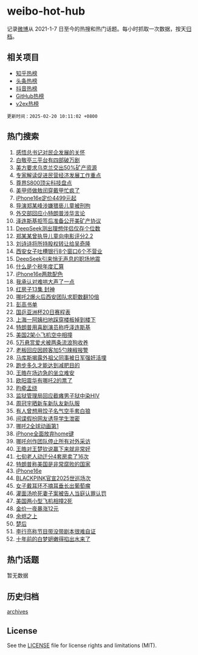 # weibo-hot-hub

记录[微博](https://www.weibo.com)从 2021-1-7 日至今的热搜和热门话题。每小时抓取一次数据，按天[归档](archives)。

## 相关项目

- [知乎热榜](https://github.com/lonnyzhang423/zhihu-hot-hub)
- [头条热榜](https://github.com/lonnyzhang423/toutiao-hot-hub)
- [抖音热榜](https://github.com/lonnyzhang423/douyin-hot-hub)
- [GitHub热榜](https://github.com/lonnyzhang423/github-hot-hub)
- [v2ex热榜](https://github.com/lonnyzhang423/v2ex-hot-hub)


`更新时间：2025-02-20 10:11:02 +0800`

## 热门搜索

1. [感悟总书记对民企发展的关怀](https://m.weibo.cn/search?containerid=100103type%3D1%26t%3D10%26q%3D%23%E6%84%9F%E6%82%9F%E6%80%BB%E4%B9%A6%E8%AE%B0%E5%AF%B9%E6%B0%91%E4%BC%81%E5%8F%91%E5%B1%95%E7%9A%84%E5%85%B3%E6%80%80%23&stream_entry_id=51&isnewpage=1&extparam=seat%3D1%26pos%3D0%26dgr%3D0%26cate%3D10103%26q%3D%2523%25E6%2584%259F%25E6%2582%259F%25E6%2580%25BB%25E4%25B9%25A6%25E8%25AE%25B0%25E5%25AF%25B9%25E6%25B0%2591%25E4%25BC%2581%25E5%258F%2591%25E5%25B1%2595%25E7%259A%2584%25E5%2585%25B3%25E6%2580%2580%2523%26c_type%3D51%26filter_type%3Drealtimehot%26stream_entry_id%3D51%26display_time%3D1740017460%26pre_seqid%3D1740017460707088667143)
1. [白敬亭三平台有四部破万剧](https://m.weibo.cn/search?containerid=100103type%3D1%26t%3D10%26q%3D%23%E7%99%BD%E6%95%AC%E4%BA%AD%E4%B8%89%E5%B9%B3%E5%8F%B0%E6%9C%89%E5%9B%9B%E9%83%A8%E7%A0%B4%E4%B8%87%E5%89%A7%23&stream_entry_id=31&isnewpage=1&extparam=seat%3D1%26pos%3D0%26lcate%3D5001%26realpos%3D1%26stream_entry_id%3D31%26q%3D%2523%25E7%2599%25BD%25E6%2595%25AC%25E4%25BA%25AD%25E4%25B8%2589%25E5%25B9%25B3%25E5%258F%25B0%25E6%259C%2589%25E5%259B%259B%25E9%2583%25A8%25E7%25A0%25B4%25E4%25B8%2587%25E5%2589%25A7%2523%26band_rank%3D1%26cate%3D5001%26dgr%3D0%26c_type%3D31%26filter_type%3Drealtimehot%26flag%3D1%26display_time%3D1740017460%26pre_seqid%3D1740017460707088667143)
1. [美方要求乌克兰交出50%矿产资源](https://m.weibo.cn/search?containerid=100103type%3D1%26t%3D10%26q%3D%23%E7%BE%8E%E6%96%B9%E8%A6%81%E6%B1%82%E4%B9%8C%E5%85%8B%E5%85%B0%E4%BA%A4%E5%87%BA50%25%E7%9F%BF%E4%BA%A7%E8%B5%84%E6%BA%90%23&stream_entry_id=31&isnewpage=1&extparam=seat%3D1%26pos%3D1%26lcate%3D5001%26realpos%3D2%26stream_entry_id%3D31%26q%3D%2523%25E7%25BE%258E%25E6%2596%25B9%25E8%25A6%2581%25E6%25B1%2582%25E4%25B9%258C%25E5%2585%258B%25E5%2585%25B0%25E4%25BA%25A4%25E5%2587%25BA50%2525%25E7%259F%25BF%25E4%25BA%25A7%25E8%25B5%2584%25E6%25BA%2590%2523%26band_rank%3D2%26cate%3D5001%26dgr%3D0%26c_type%3D31%26filter_type%3Drealtimehot%26flag%3D1%26display_time%3D1740017460%26pre_seqid%3D1740017460707088667143)
1. [专家解读促进民营经济发展工作重点](https://m.weibo.cn/search?containerid=100103type%3D1%26t%3D10%26q%3D%23%E4%B8%93%E5%AE%B6%E8%A7%A3%E8%AF%BB%E4%BF%83%E8%BF%9B%E6%B0%91%E8%90%A5%E7%BB%8F%E6%B5%8E%E5%8F%91%E5%B1%95%E5%B7%A5%E4%BD%9C%E9%87%8D%E7%82%B9%23&stream_entry_id=31&isnewpage=1&extparam=seat%3D1%26pos%3D2%26lcate%3D5001%26realpos%3D3%26stream_entry_id%3D31%26q%3D%2523%25E4%25B8%2593%25E5%25AE%25B6%25E8%25A7%25A3%25E8%25AF%25BB%25E4%25BF%2583%25E8%25BF%259B%25E6%25B0%2591%25E8%2590%25A5%25E7%25BB%258F%25E6%25B5%258E%25E5%258F%2591%25E5%25B1%2595%25E5%25B7%25A5%25E4%25BD%259C%25E9%2587%258D%25E7%2582%25B9%2523%26band_rank%3D3%26cate%3D5001%26dgr%3D0%26c_type%3D31%26filter_type%3Drealtimehot%26flag%3D0%26display_time%3D1740017460%26pre_seqid%3D1740017460707088667143)
1. [尊界S800顶尖科技盘点](https://m.weibo.cn/search?containerid=100103type%3D1%26t%3D10%26q%3D%23%E5%B0%8A%E7%95%8CS800%E9%A1%B6%E5%B0%96%E7%A7%91%E6%8A%80%E7%9B%98%E7%82%B9%23&stream_entry_id=31&isnewpage=1&extparam=seat%3D1%26c_type%3D31%26lcate%3D5001%26pos%3D3%26stream_entry_id%3D31%26q%3D%2523%25E5%25B0%258A%25E7%2595%258CS800%25E9%25A1%25B6%25E5%25B0%2596%25E7%25A7%2591%25E6%258A%2580%25E7%259B%2598%25E7%2582%25B9%2523%26dgr%3D0%26topic_ad%3D1%26adid%3D276321%26cate%3D5001%26is_ad_pos%3D1%26filter_type%3Drealtimehot%26band_rank%3D4%26display_time%3D1740017460%26pre_seqid%3D1740017460707088667143)
1. [美甲师做敖闰穿戴甲忙疯了](https://m.weibo.cn/search?containerid=100103type%3D1%26t%3D10%26q%3D%23%E7%BE%8E%E7%94%B2%E5%B8%88%E5%81%9A%E6%95%96%E9%97%B0%E7%A9%BF%E6%88%B4%E7%94%B2%E5%BF%99%E7%96%AF%E4%BA%86%23&stream_entry_id=31&isnewpage=1&extparam=seat%3D1%26pos%3D4%26lcate%3D5001%26realpos%3D4%26stream_entry_id%3D31%26q%3D%2523%25E7%25BE%258E%25E7%2594%25B2%25E5%25B8%2588%25E5%2581%259A%25E6%2595%2596%25E9%2597%25B0%25E7%25A9%25BF%25E6%2588%25B4%25E7%2594%25B2%25E5%25BF%2599%25E7%2596%25AF%25E4%25BA%2586%2523%26band_rank%3D4%26cate%3D5001%26dgr%3D0%26c_type%3D31%26filter_type%3Drealtimehot%26flag%3D2%26display_time%3D1740017460%26pre_seqid%3D1740017460707088667143)
1. [iPhone16e定价4499元起](https://m.weibo.cn/search?containerid=100103type%3D1%26t%3D10%26q%3D%23iPhone16e%E5%AE%9A%E4%BB%B74499%E5%85%83%E8%B5%B7%23&stream_entry_id=31&isnewpage=1&extparam=seat%3D1%26pos%3D5%26lcate%3D5001%26realpos%3D5%26stream_entry_id%3D31%26q%3D%2523iPhone16e%25E5%25AE%259A%25E4%25BB%25B74499%25E5%2585%2583%25E8%25B5%25B7%2523%26band_rank%3D5%26cate%3D5001%26dgr%3D0%26c_type%3D31%26filter_type%3Drealtimehot%26flag%3D0%26display_time%3D1740017460%26pre_seqid%3D1740017460707088667143)
1. [导演郑某峰涉嫌猥亵儿童被刑拘](https://m.weibo.cn/search?containerid=100103type%3D1%26t%3D10%26q%3D%23%E5%AF%BC%E6%BC%94%E9%83%91%E6%9F%90%E5%B3%B0%E6%B6%89%E5%AB%8C%E7%8C%A5%E4%BA%B5%E5%84%BF%E7%AB%A5%E8%A2%AB%E5%88%91%E6%8B%98%23&stream_entry_id=31&isnewpage=1&extparam=seat%3D1%26pos%3D6%26lcate%3D5001%26realpos%3D6%26stream_entry_id%3D31%26q%3D%2523%25E5%25AF%25BC%25E6%25BC%2594%25E9%2583%2591%25E6%259F%2590%25E5%25B3%25B0%25E6%25B6%2589%25E5%25AB%258C%25E7%258C%25A5%25E4%25BA%25B5%25E5%2584%25BF%25E7%25AB%25A5%25E8%25A2%25AB%25E5%2588%2591%25E6%258B%2598%2523%26band_rank%3D6%26cate%3D5001%26dgr%3D0%26c_type%3D31%26filter_type%3Drealtimehot%26flag%3D0%26display_time%3D1740017460%26pre_seqid%3D1740017460707088667143)
1. [外交部回应小特朗普涉华言论](https://m.weibo.cn/search?containerid=100103type%3D1%26t%3D10%26q%3D%23%E5%A4%96%E4%BA%A4%E9%83%A8%E5%9B%9E%E5%BA%94%E5%B0%8F%E7%89%B9%E6%9C%97%E6%99%AE%E6%B6%89%E5%8D%8E%E8%A8%80%E8%AE%BA%23&stream_entry_id=31&isnewpage=1&extparam=seat%3D1%26pos%3D7%26lcate%3D5001%26realpos%3D7%26stream_entry_id%3D31%26q%3D%2523%25E5%25A4%2596%25E4%25BA%25A4%25E9%2583%25A8%25E5%259B%259E%25E5%25BA%2594%25E5%25B0%258F%25E7%2589%25B9%25E6%259C%2597%25E6%2599%25AE%25E6%25B6%2589%25E5%258D%258E%25E8%25A8%2580%25E8%25AE%25BA%2523%26band_rank%3D7%26cate%3D5001%26dgr%3D0%26c_type%3D31%26filter_type%3Drealtimehot%26flag%3D0%26display_time%3D1740017460%26pre_seqid%3D1740017460707088667143)
1. [泽连斯基拒签后准备公开美矿产协议](https://m.weibo.cn/search?containerid=100103type%3D1%26t%3D10%26q%3D%23%E6%B3%BD%E8%BF%9E%E6%96%AF%E5%9F%BA%E6%8B%92%E7%AD%BE%E5%90%8E%E5%87%86%E5%A4%87%E5%85%AC%E5%BC%80%E7%BE%8E%E7%9F%BF%E4%BA%A7%E5%8D%8F%E8%AE%AE%23&stream_entry_id=31&isnewpage=1&extparam=seat%3D1%26pos%3D8%26lcate%3D5001%26realpos%3D8%26stream_entry_id%3D31%26q%3D%2523%25E6%25B3%25BD%25E8%25BF%259E%25E6%2596%25AF%25E5%259F%25BA%25E6%258B%2592%25E7%25AD%25BE%25E5%2590%258E%25E5%2587%2586%25E5%25A4%2587%25E5%2585%25AC%25E5%25BC%2580%25E7%25BE%258E%25E7%259F%25BF%25E4%25BA%25A7%25E5%258D%258F%25E8%25AE%25AE%2523%26band_rank%3D8%26cate%3D5001%26dgr%3D0%26c_type%3D31%26filter_type%3Drealtimehot%26flag%3D1%26display_time%3D1740017460%26pre_seqid%3D1740017460707088667143)
1. [DeepSeek测出理想伴侣仅存个位数](https://m.weibo.cn/search?containerid=100103type%3D1%26t%3D10%26q%3D%23DeepSeek%E6%B5%8B%E5%87%BA%E7%90%86%E6%83%B3%E4%BC%B4%E4%BE%A3%E4%BB%85%E5%AD%98%E4%B8%AA%E4%BD%8D%E6%95%B0%23&stream_entry_id=31&isnewpage=1&extparam=seat%3D1%26pos%3D9%26lcate%3D5001%26realpos%3D9%26stream_entry_id%3D31%26q%3D%2523DeepSeek%25E6%25B5%258B%25E5%2587%25BA%25E7%2590%2586%25E6%2583%25B3%25E4%25BC%25B4%25E4%25BE%25A3%25E4%25BB%2585%25E5%25AD%2598%25E4%25B8%25AA%25E4%25BD%258D%25E6%2595%25B0%2523%26band_rank%3D9%26cate%3D5001%26dgr%3D0%26c_type%3D31%26filter_type%3Drealtimehot%26flag%3D0%26display_time%3D1740017460%26pre_seqid%3D1740017460707088667143)
1. [郑某某曾执导儿童向电影评分2.2](https://m.weibo.cn/search?containerid=100103type%3D1%26t%3D10%26q%3D%23%E9%83%91%E6%9F%90%E6%9F%90%E6%9B%BE%E6%89%A7%E5%AF%BC%E5%84%BF%E7%AB%A5%E5%90%91%E7%94%B5%E5%BD%B1%E8%AF%84%E5%88%862.2%23&stream_entry_id=31&isnewpage=1&extparam=seat%3D1%26pos%3D10%26lcate%3D5001%26realpos%3D10%26stream_entry_id%3D31%26q%3D%2523%25E9%2583%2591%25E6%259F%2590%25E6%259F%2590%25E6%259B%25BE%25E6%2589%25A7%25E5%25AF%25BC%25E5%2584%25BF%25E7%25AB%25A5%25E5%2590%2591%25E7%2594%25B5%25E5%25BD%25B1%25E8%25AF%2584%25E5%2588%25862.2%2523%26band_rank%3D10%26cate%3D5001%26dgr%3D0%26c_type%3D31%26filter_type%3Drealtimehot%26flag%3D1%26display_time%3D1740017460%26pre_seqid%3D1740017460707088667143)
1. [刘诗诗将所持股权转让给吴奇隆](https://m.weibo.cn/search?containerid=100103type%3D1%26t%3D10%26q%3D%23%E5%88%98%E8%AF%97%E8%AF%97%E5%B0%86%E6%89%80%E6%8C%81%E8%82%A1%E6%9D%83%E8%BD%AC%E8%AE%A9%E7%BB%99%E5%90%B4%E5%A5%87%E9%9A%86%23&stream_entry_id=31&isnewpage=1&extparam=seat%3D1%26pos%3D11%26lcate%3D5001%26realpos%3D11%26stream_entry_id%3D31%26q%3D%2523%25E5%2588%2598%25E8%25AF%2597%25E8%25AF%2597%25E5%25B0%2586%25E6%2589%2580%25E6%258C%2581%25E8%2582%25A1%25E6%259D%2583%25E8%25BD%25AC%25E8%25AE%25A9%25E7%25BB%2599%25E5%2590%25B4%25E5%25A5%2587%25E9%259A%2586%2523%26band_rank%3D11%26cate%3D5001%26dgr%3D0%26c_type%3D31%26filter_type%3Drealtimehot%26flag%3D1%26display_time%3D1740017460%26pre_seqid%3D1740017460707088667143)
1. [西安女子吐槽银行8个窗口6个不营业](https://m.weibo.cn/search?containerid=100103type%3D1%26t%3D10%26q%3D%23%E8%A5%BF%E5%AE%89%E5%A5%B3%E5%AD%90%E5%90%90%E6%A7%BD%E9%93%B6%E8%A1%8C8%E4%B8%AA%E7%AA%97%E5%8F%A36%E4%B8%AA%E4%B8%8D%E8%90%A5%E4%B8%9A%23&stream_entry_id=31&isnewpage=1&extparam=seat%3D1%26pos%3D12%26lcate%3D5001%26realpos%3D12%26stream_entry_id%3D31%26q%3D%2523%25E8%25A5%25BF%25E5%25AE%2589%25E5%25A5%25B3%25E5%25AD%2590%25E5%2590%2590%25E6%25A7%25BD%25E9%2593%25B6%25E8%25A1%258C8%25E4%25B8%25AA%25E7%25AA%2597%25E5%258F%25A36%25E4%25B8%25AA%25E4%25B8%258D%25E8%2590%25A5%25E4%25B8%259A%2523%26band_rank%3D12%26cate%3D5001%26dgr%3D0%26c_type%3D31%26filter_type%3Drealtimehot%26flag%3D1%26display_time%3D1740017460%26pre_seqid%3D1740017460707088667143)
1. [DeepSeek引来悄无声息的职场地震](https://m.weibo.cn/search?containerid=100103type%3D1%26t%3D10%26q%3D%23DeepSeek%E5%BC%95%E6%9D%A5%E6%82%84%E6%97%A0%E5%A3%B0%E6%81%AF%E7%9A%84%E8%81%8C%E5%9C%BA%E5%9C%B0%E9%9C%87%23&stream_entry_id=31&isnewpage=1&extparam=seat%3D1%26pos%3D13%26lcate%3D5001%26realpos%3D13%26stream_entry_id%3D31%26q%3D%2523DeepSeek%25E5%25BC%2595%25E6%259D%25A5%25E6%2582%2584%25E6%2597%25A0%25E5%25A3%25B0%25E6%2581%25AF%25E7%259A%2584%25E8%2581%258C%25E5%259C%25BA%25E5%259C%25B0%25E9%259C%2587%2523%26band_rank%3D13%26cate%3D5001%26dgr%3D0%26c_type%3D31%26filter_type%3Drealtimehot%26flag%3D1%26display_time%3D1740017460%26pre_seqid%3D1740017460707088667143)
1. [什么是个税年度汇算](https://m.weibo.cn/search?containerid=100103type%3D1%26t%3D10%26q%3D%23%E4%BB%80%E4%B9%88%E6%98%AF%E4%B8%AA%E7%A8%8E%E5%B9%B4%E5%BA%A6%E6%B1%87%E7%AE%97%23&stream_entry_id=31&isnewpage=1&extparam=seat%3D1%26pos%3D14%26lcate%3D5001%26realpos%3D14%26stream_entry_id%3D31%26q%3D%2523%25E4%25BB%2580%25E4%25B9%2588%25E6%2598%25AF%25E4%25B8%25AA%25E7%25A8%258E%25E5%25B9%25B4%25E5%25BA%25A6%25E6%25B1%2587%25E7%25AE%2597%2523%26band_rank%3D14%26cate%3D5001%26dgr%3D0%26c_type%3D31%26filter_type%3Drealtimehot%26flag%3D1%26display_time%3D1740017460%26pre_seqid%3D1740017460707088667143)
1. [iPhone16e两款配色](https://m.weibo.cn/search?containerid=100103type%3D1%26t%3D10%26q%3D%23iPhone16e%E4%B8%A4%E6%AC%BE%E9%85%8D%E8%89%B2%23&stream_entry_id=31&isnewpage=1&extparam=seat%3D1%26pos%3D15%26lcate%3D5001%26realpos%3D15%26stream_entry_id%3D31%26q%3D%2523iPhone16e%25E4%25B8%25A4%25E6%25AC%25BE%25E9%2585%258D%25E8%2589%25B2%2523%26band_rank%3D15%26cate%3D5001%26dgr%3D0%26c_type%3D31%26filter_type%3Drealtimehot%26flag%3D0%26display_time%3D1740017460%26pre_seqid%3D1740017460707088667143)
1. [我承认对难哄大声了一点](https://m.weibo.cn/search?containerid=100103type%3D1%26t%3D10%26q%3D%E6%88%91%E6%89%BF%E8%AE%A4%E5%AF%B9%E9%9A%BE%E5%93%84%E5%A4%A7%E5%A3%B0%E4%BA%86%E4%B8%80%E7%82%B9&stream_entry_id=31&isnewpage=1&extparam=seat%3D1%26pos%3D16%26lcate%3D5001%26realpos%3D16%26stream_entry_id%3D31%26q%3D%25E6%2588%2591%25E6%2589%25BF%25E8%25AE%25A4%25E5%25AF%25B9%25E9%259A%25BE%25E5%2593%2584%25E5%25A4%25A7%25E5%25A3%25B0%25E4%25BA%2586%25E4%25B8%2580%25E7%2582%25B9%26band_rank%3D16%26cate%3D5001%26dgr%3D0%26c_type%3D31%26filter_type%3Drealtimehot%26flag%3D0%26display_time%3D1740017460%26pre_seqid%3D1740017460707088667143)
1. [红房子13集 封神](https://m.weibo.cn/search?containerid=100103type%3D1%26t%3D10%26q%3D%E7%BA%A2%E6%88%BF%E5%AD%9013%E9%9B%86+%E5%B0%81%E7%A5%9E&stream_entry_id=31&isnewpage=1&extparam=seat%3D1%26pos%3D17%26lcate%3D5001%26realpos%3D17%26stream_entry_id%3D31%26q%3D%25E7%25BA%25A2%25E6%2588%25BF%25E5%25AD%259013%25E9%259B%2586%2520%25E5%25B0%2581%25E7%25A5%259E%26band_rank%3D17%26cate%3D5001%26dgr%3D0%26c_type%3D31%26filter_type%3Drealtimehot%26flag%3D0%26display_time%3D1740017460%26pre_seqid%3D1740017460707088667143)
1. [哪吒2爆火后西安团队求职数翻10倍](https://m.weibo.cn/search?containerid=100103type%3D1%26t%3D10%26q%3D%23%E5%93%AA%E5%90%922%E7%88%86%E7%81%AB%E5%90%8E%E8%A5%BF%E5%AE%89%E5%9B%A2%E9%98%9F%E6%B1%82%E8%81%8C%E6%95%B0%E7%BF%BB10%E5%80%8D%23&stream_entry_id=31&isnewpage=1&extparam=seat%3D1%26pos%3D18%26lcate%3D5001%26realpos%3D18%26stream_entry_id%3D31%26q%3D%2523%25E5%2593%25AA%25E5%2590%25922%25E7%2588%2586%25E7%2581%25AB%25E5%2590%258E%25E8%25A5%25BF%25E5%25AE%2589%25E5%259B%25A2%25E9%2598%259F%25E6%25B1%2582%25E8%2581%258C%25E6%2595%25B0%25E7%25BF%25BB10%25E5%2580%258D%2523%26band_rank%3D18%26cate%3D5001%26dgr%3D0%26c_type%3D31%26filter_type%3Drealtimehot%26flag%3D0%26display_time%3D1740017460%26pre_seqid%3D1740017460707088667143)
1. [彭高书单](https://m.weibo.cn/search?containerid=100103type%3D1%26t%3D10%26q%3D%E5%BD%AD%E9%AB%98%E4%B9%A6%E5%8D%95&stream_entry_id=31&isnewpage=1&extparam=seat%3D1%26pos%3D19%26lcate%3D5001%26realpos%3D19%26stream_entry_id%3D31%26q%3D%25E5%25BD%25AD%25E9%25AB%2598%25E4%25B9%25A6%25E5%258D%2595%26band_rank%3D19%26cate%3D5001%26dgr%3D0%26c_type%3D31%26filter_type%3Drealtimehot%26flag%3D1%26display_time%3D1740017460%26pre_seqid%3D1740017460707088667143)
1. [国乒亚洲杯20日赛程表](https://m.weibo.cn/search?containerid=100103type%3D1%26t%3D10%26q%3D%23%E5%9B%BD%E4%B9%92%E4%BA%9A%E6%B4%B2%E6%9D%AF20%E6%97%A5%E8%B5%9B%E7%A8%8B%E8%A1%A8%23&stream_entry_id=31&isnewpage=1&extparam=seat%3D1%26pos%3D20%26lcate%3D5001%26realpos%3D20%26stream_entry_id%3D31%26q%3D%2523%25E5%259B%25BD%25E4%25B9%2592%25E4%25BA%259A%25E6%25B4%25B2%25E6%259D%25AF20%25E6%2597%25A5%25E8%25B5%259B%25E7%25A8%258B%25E8%25A1%25A8%2523%26band_rank%3D20%26cate%3D5001%26dgr%3D0%26c_type%3D31%26filter_type%3Drealtimehot%26flag%3D1%26display_time%3D1740017460%26pre_seqid%3D1740017460707088667143)
1. [上海一阿姨扫地踩穿楼板掉到楼下](https://m.weibo.cn/search?containerid=100103type%3D1%26t%3D10%26q%3D%23%E4%B8%8A%E6%B5%B7%E4%B8%80%E9%98%BF%E5%A7%A8%E6%89%AB%E5%9C%B0%E8%B8%A9%E7%A9%BF%E6%A5%BC%E6%9D%BF%E6%8E%89%E5%88%B0%E6%A5%BC%E4%B8%8B%23&stream_entry_id=31&isnewpage=1&extparam=seat%3D1%26pos%3D21%26lcate%3D5001%26realpos%3D21%26stream_entry_id%3D31%26q%3D%2523%25E4%25B8%258A%25E6%25B5%25B7%25E4%25B8%2580%25E9%2598%25BF%25E5%25A7%25A8%25E6%2589%25AB%25E5%259C%25B0%25E8%25B8%25A9%25E7%25A9%25BF%25E6%25A5%25BC%25E6%259D%25BF%25E6%258E%2589%25E5%2588%25B0%25E6%25A5%25BC%25E4%25B8%258B%2523%26band_rank%3D21%26cate%3D5001%26dgr%3D0%26c_type%3D31%26filter_type%3Drealtimehot%26flag%3D0%26display_time%3D1740017460%26pre_seqid%3D1740017460707088667143)
1. [特朗普用喜剧演员称呼泽连斯基](https://m.weibo.cn/search?containerid=100103type%3D1%26t%3D10%26q%3D%23%E7%89%B9%E6%9C%97%E6%99%AE%E7%94%A8%E5%96%9C%E5%89%A7%E6%BC%94%E5%91%98%E7%A7%B0%E5%91%BC%E6%B3%BD%E8%BF%9E%E6%96%AF%E5%9F%BA%23&stream_entry_id=31&isnewpage=1&extparam=seat%3D1%26pos%3D22%26lcate%3D5001%26realpos%3D22%26stream_entry_id%3D31%26q%3D%2523%25E7%2589%25B9%25E6%259C%2597%25E6%2599%25AE%25E7%2594%25A8%25E5%2596%259C%25E5%2589%25A7%25E6%25BC%2594%25E5%2591%2598%25E7%25A7%25B0%25E5%2591%25BC%25E6%25B3%25BD%25E8%25BF%259E%25E6%2596%25AF%25E5%259F%25BA%2523%26band_rank%3D22%26cate%3D5001%26dgr%3D0%26c_type%3D31%26filter_type%3Drealtimehot%26flag%3D1%26display_time%3D1740017460%26pre_seqid%3D1740017460707088667143)
1. [美国2架小飞机空中相撞](https://m.weibo.cn/search?containerid=100103type%3D1%26t%3D10%26q%3D%23%E7%BE%8E%E5%9B%BD2%E6%9E%B6%E5%B0%8F%E9%A3%9E%E6%9C%BA%E7%A9%BA%E4%B8%AD%E7%9B%B8%E6%92%9E%23&stream_entry_id=31&isnewpage=1&extparam=seat%3D1%26pos%3D23%26lcate%3D5001%26realpos%3D23%26stream_entry_id%3D31%26q%3D%2523%25E7%25BE%258E%25E5%259B%25BD2%25E6%259E%25B6%25E5%25B0%258F%25E9%25A3%259E%25E6%259C%25BA%25E7%25A9%25BA%25E4%25B8%25AD%25E7%259B%25B8%25E6%2592%259E%2523%26band_rank%3D23%26cate%3D5001%26dgr%3D0%26c_type%3D31%26filter_type%3Drealtimehot%26flag%3D0%26display_time%3D1740017460%26pre_seqid%3D1740017460707088667143)
1. [5万悬赏爱犬被两条流浪狗收养](https://m.weibo.cn/search?containerid=100103type%3D1%26t%3D10%26q%3D%235%E4%B8%87%E6%82%AC%E8%B5%8F%E7%88%B1%E7%8A%AC%E8%A2%AB%E4%B8%A4%E6%9D%A1%E6%B5%81%E6%B5%AA%E7%8B%97%E6%94%B6%E5%85%BB%23&stream_entry_id=31&isnewpage=1&extparam=seat%3D1%26pos%3D24%26lcate%3D5001%26realpos%3D24%26stream_entry_id%3D31%26q%3D%25235%25E4%25B8%2587%25E6%2582%25AC%25E8%25B5%258F%25E7%2588%25B1%25E7%258A%25AC%25E8%25A2%25AB%25E4%25B8%25A4%25E6%259D%25A1%25E6%25B5%2581%25E6%25B5%25AA%25E7%258B%2597%25E6%2594%25B6%25E5%2585%25BB%2523%26band_rank%3D24%26cate%3D5001%26dgr%3D0%26c_type%3D31%26filter_type%3Drealtimehot%26flag%3D0%26display_time%3D1740017460%26pre_seqid%3D1740017460707088667143)
1. [老板回应因顾客加5勺辣椒报警](https://m.weibo.cn/search?containerid=100103type%3D1%26t%3D10%26q%3D%23%E8%80%81%E6%9D%BF%E5%9B%9E%E5%BA%94%E5%9B%A0%E9%A1%BE%E5%AE%A2%E5%8A%A05%E5%8B%BA%E8%BE%A3%E6%A4%92%E6%8A%A5%E8%AD%A6%23&stream_entry_id=31&isnewpage=1&extparam=seat%3D1%26pos%3D25%26lcate%3D5001%26realpos%3D25%26stream_entry_id%3D31%26q%3D%2523%25E8%2580%2581%25E6%259D%25BF%25E5%259B%259E%25E5%25BA%2594%25E5%259B%25A0%25E9%25A1%25BE%25E5%25AE%25A2%25E5%258A%25A05%25E5%258B%25BA%25E8%25BE%25A3%25E6%25A4%2592%25E6%258A%25A5%25E8%25AD%25A6%2523%26band_rank%3D25%26cate%3D5001%26dgr%3D0%26c_type%3D31%26filter_type%3Drealtimehot%26flag%3D0%26display_time%3D1740017460%26pre_seqid%3D1740017460707088667143)
1. [马库斯揭露外祖父同事被日军强奸活埋](https://m.weibo.cn/search?containerid=100103type%3D1%26t%3D10%26q%3D%23%E9%A9%AC%E5%BA%93%E6%96%AF%E6%8F%AD%E9%9C%B2%E5%A4%96%E7%A5%96%E7%88%B6%E5%90%8C%E4%BA%8B%E8%A2%AB%E6%97%A5%E5%86%9B%E5%BC%BA%E5%A5%B8%E6%B4%BB%E5%9F%8B%23&stream_entry_id=31&isnewpage=1&extparam=seat%3D1%26pos%3D26%26lcate%3D5001%26realpos%3D26%26stream_entry_id%3D31%26q%3D%2523%25E9%25A9%25AC%25E5%25BA%2593%25E6%2596%25AF%25E6%258F%25AD%25E9%259C%25B2%25E5%25A4%2596%25E7%25A5%2596%25E7%2588%25B6%25E5%2590%258C%25E4%25BA%258B%25E8%25A2%25AB%25E6%2597%25A5%25E5%2586%259B%25E5%25BC%25BA%25E5%25A5%25B8%25E6%25B4%25BB%25E5%259F%258B%2523%26band_rank%3D26%26cate%3D5001%26dgr%3D0%26c_type%3D31%26filter_type%3Drealtimehot%26flag%3D1%26display_time%3D1740017460%26pre_seqid%3D1740017460707088667143)
1. [跑步多久才能达到减肥目的](https://m.weibo.cn/search?containerid=100103type%3D1%26t%3D10%26q%3D%23%E8%B7%91%E6%AD%A5%E5%A4%9A%E4%B9%85%E6%89%8D%E8%83%BD%E8%BE%BE%E5%88%B0%E5%87%8F%E8%82%A5%E7%9B%AE%E7%9A%84%23&stream_entry_id=31&isnewpage=1&extparam=seat%3D1%26pos%3D27%26lcate%3D5001%26realpos%3D27%26stream_entry_id%3D31%26q%3D%2523%25E8%25B7%2591%25E6%25AD%25A5%25E5%25A4%259A%25E4%25B9%2585%25E6%2589%258D%25E8%2583%25BD%25E8%25BE%25BE%25E5%2588%25B0%25E5%2587%258F%25E8%2582%25A5%25E7%259B%25AE%25E7%259A%2584%2523%26band_rank%3D27%26cate%3D5001%26dgr%3D0%26c_type%3D31%26filter_type%3Drealtimehot%26flag%3D1%26display_time%3D1740017460%26pre_seqid%3D1740017460707088667143)
1. [王皓在场边急的坐立难安](https://m.weibo.cn/search?containerid=100103type%3D1%26t%3D10%26q%3D%23%E7%8E%8B%E7%9A%93%E5%9C%A8%E5%9C%BA%E8%BE%B9%E6%80%A5%E7%9A%84%E5%9D%90%E7%AB%8B%E9%9A%BE%E5%AE%89%23&stream_entry_id=31&isnewpage=1&extparam=seat%3D1%26pos%3D28%26lcate%3D5001%26realpos%3D28%26stream_entry_id%3D31%26q%3D%2523%25E7%258E%258B%25E7%259A%2593%25E5%259C%25A8%25E5%259C%25BA%25E8%25BE%25B9%25E6%2580%25A5%25E7%259A%2584%25E5%259D%2590%25E7%25AB%258B%25E9%259A%25BE%25E5%25AE%2589%2523%26band_rank%3D28%26cate%3D5001%26dgr%3D0%26c_type%3D31%26filter_type%3Drealtimehot%26flag%3D1%26display_time%3D1740017460%26pre_seqid%3D1740017460707088667143)
1. [欧阳震华有哪吒2的票了](https://m.weibo.cn/search?containerid=100103type%3D1%26t%3D10%26q%3D%23%E6%AC%A7%E9%98%B3%E9%9C%87%E5%8D%8E%E6%9C%89%E5%93%AA%E5%90%922%E7%9A%84%E7%A5%A8%E4%BA%86%23&stream_entry_id=31&isnewpage=1&extparam=seat%3D1%26pos%3D29%26lcate%3D5001%26realpos%3D29%26stream_entry_id%3D31%26q%3D%2523%25E6%25AC%25A7%25E9%2598%25B3%25E9%259C%2587%25E5%258D%258E%25E6%259C%2589%25E5%2593%25AA%25E5%2590%25922%25E7%259A%2584%25E7%25A5%25A8%25E4%25BA%2586%2523%26band_rank%3D29%26cate%3D5001%26dgr%3D0%26c_type%3D31%26filter_type%3Drealtimehot%26flag%3D1%26display_time%3D1740017460%26pre_seqid%3D1740017460707088667143)
1. [昀牵孟绕](https://m.weibo.cn/search?containerid=100103type%3D1%26t%3D10%26q%3D%23%E6%98%80%E7%89%B5%E5%AD%9F%E7%BB%95%23&stream_entry_id=31&isnewpage=1&extparam=seat%3D1%26pos%3D30%26lcate%3D5001%26realpos%3D30%26stream_entry_id%3D31%26q%3D%2523%25E6%2598%2580%25E7%2589%25B5%25E5%25AD%259F%25E7%25BB%2595%2523%26band_rank%3D30%26cate%3D5001%26dgr%3D0%26c_type%3D31%26filter_type%3Drealtimehot%26flag%3D0%26display_time%3D1740017460%26pre_seqid%3D1740017460707088667143)
1. [监狱管理局回应截瘫男子狱中染HIV](https://m.weibo.cn/search?containerid=100103type%3D1%26t%3D10%26q%3D%23%E7%9B%91%E7%8B%B1%E7%AE%A1%E7%90%86%E5%B1%80%E5%9B%9E%E5%BA%94%E6%88%AA%E7%98%AB%E7%94%B7%E5%AD%90%E7%8B%B1%E4%B8%AD%E6%9F%93HIV%23&stream_entry_id=31&isnewpage=1&extparam=seat%3D1%26pos%3D31%26lcate%3D5001%26realpos%3D31%26stream_entry_id%3D31%26q%3D%2523%25E7%259B%2591%25E7%258B%25B1%25E7%25AE%25A1%25E7%2590%2586%25E5%25B1%2580%25E5%259B%259E%25E5%25BA%2594%25E6%2588%25AA%25E7%2598%25AB%25E7%2594%25B7%25E5%25AD%2590%25E7%258B%25B1%25E4%25B8%25AD%25E6%259F%2593HIV%2523%26band_rank%3D31%26cate%3D5001%26dgr%3D0%26c_type%3D31%26filter_type%3Drealtimehot%26flag%3D1%26display_time%3D1740017460%26pre_seqid%3D1740017460707088667143)
1. [周冠宇晒新车新队友新队服](https://m.weibo.cn/search?containerid=100103type%3D1%26t%3D10%26q%3D%E5%91%A8%E5%86%A0%E5%AE%87%E6%99%92%E6%96%B0%E8%BD%A6%E6%96%B0%E9%98%9F%E5%8F%8B%E6%96%B0%E9%98%9F%E6%9C%8D&stream_entry_id=31&isnewpage=1&extparam=seat%3D1%26pos%3D32%26lcate%3D5001%26realpos%3D32%26stream_entry_id%3D31%26q%3D%25E5%2591%25A8%25E5%2586%25A0%25E5%25AE%2587%25E6%2599%2592%25E6%2596%25B0%25E8%25BD%25A6%25E6%2596%25B0%25E9%2598%259F%25E5%258F%258B%25E6%2596%25B0%25E9%2598%259F%25E6%259C%258D%26band_rank%3D32%26cate%3D5001%26dgr%3D0%26c_type%3D31%26filter_type%3Drealtimehot%26flag%3D1%26display_time%3D1740017460%26pre_seqid%3D1740017460707088667143)
1. [有人曾想用饺子名气空手套白狼](https://m.weibo.cn/search?containerid=100103type%3D1%26t%3D10%26q%3D%23%E6%9C%89%E4%BA%BA%E6%9B%BE%E6%83%B3%E7%94%A8%E9%A5%BA%E5%AD%90%E5%90%8D%E6%B0%94%E7%A9%BA%E6%89%8B%E5%A5%97%E7%99%BD%E7%8B%BC%23&stream_entry_id=31&isnewpage=1&extparam=seat%3D1%26pos%3D33%26lcate%3D5001%26realpos%3D33%26stream_entry_id%3D31%26q%3D%2523%25E6%259C%2589%25E4%25BA%25BA%25E6%259B%25BE%25E6%2583%25B3%25E7%2594%25A8%25E9%25A5%25BA%25E5%25AD%2590%25E5%2590%258D%25E6%25B0%2594%25E7%25A9%25BA%25E6%2589%258B%25E5%25A5%2597%25E7%2599%25BD%25E7%258B%25BC%2523%26band_rank%3D33%26cate%3D5001%26dgr%3D0%26c_type%3D31%26filter_type%3Drealtimehot%26flag%3D1%26display_time%3D1740017460%26pre_seqid%3D1740017460707088667143)
1. [间谍假扮网友诱导学生泄密](https://m.weibo.cn/search?containerid=100103type%3D1%26t%3D10%26q%3D%23%E9%97%B4%E8%B0%8D%E5%81%87%E6%89%AE%E7%BD%91%E5%8F%8B%E8%AF%B1%E5%AF%BC%E5%AD%A6%E7%94%9F%E6%B3%84%E5%AF%86%23&stream_entry_id=31&isnewpage=1&extparam=seat%3D1%26pos%3D34%26lcate%3D5001%26realpos%3D34%26stream_entry_id%3D31%26q%3D%2523%25E9%2597%25B4%25E8%25B0%258D%25E5%2581%2587%25E6%2589%25AE%25E7%25BD%2591%25E5%258F%258B%25E8%25AF%25B1%25E5%25AF%25BC%25E5%25AD%25A6%25E7%2594%259F%25E6%25B3%2584%25E5%25AF%2586%2523%26band_rank%3D34%26cate%3D5001%26dgr%3D0%26c_type%3D31%26filter_type%3Drealtimehot%26flag%3D1%26display_time%3D1740017460%26pre_seqid%3D1740017460707088667143)
1. [哪吒2全球动画第1](https://m.weibo.cn/search?containerid=100103type%3D1%26t%3D10%26q%3D%23%E5%93%AA%E5%90%922%E5%85%A8%E7%90%83%E5%8A%A8%E7%94%BB%E7%AC%AC1%23&stream_entry_id=31&isnewpage=1&extparam=seat%3D1%26pos%3D35%26lcate%3D5001%26realpos%3D35%26stream_entry_id%3D31%26q%3D%2523%25E5%2593%25AA%25E5%2590%25922%25E5%2585%25A8%25E7%2590%2583%25E5%258A%25A8%25E7%2594%25BB%25E7%25AC%25AC1%2523%26band_rank%3D35%26cate%3D5001%26dgr%3D0%26c_type%3D31%26filter_type%3Drealtimehot%26flag%3D0%26display_time%3D1740017460%26pre_seqid%3D1740017460707088667143)
1. [iPhone全面放弃home键](https://m.weibo.cn/search?containerid=100103type%3D1%26t%3D10%26q%3D%23iPhone%E5%85%A8%E9%9D%A2%E6%94%BE%E5%BC%83home%E9%94%AE%23&stream_entry_id=31&isnewpage=1&extparam=seat%3D1%26pos%3D36%26lcate%3D5001%26realpos%3D36%26stream_entry_id%3D31%26q%3D%2523iPhone%25E5%2585%25A8%25E9%259D%25A2%25E6%2594%25BE%25E5%25BC%2583home%25E9%2594%25AE%2523%26band_rank%3D36%26cate%3D5001%26dgr%3D0%26c_type%3D31%26filter_type%3Drealtimehot%26flag%3D1%26display_time%3D1740017460%26pre_seqid%3D1740017460707088667143)
1. [哪吒创作团队停止所有对外采访](https://m.weibo.cn/search?containerid=100103type%3D1%26t%3D10%26q%3D%23%E5%93%AA%E5%90%92%E5%88%9B%E4%BD%9C%E5%9B%A2%E9%98%9F%E5%81%9C%E6%AD%A2%E6%89%80%E6%9C%89%E5%AF%B9%E5%A4%96%E9%87%87%E8%AE%BF%23&stream_entry_id=31&isnewpage=1&extparam=seat%3D1%26pos%3D37%26lcate%3D5001%26realpos%3D37%26stream_entry_id%3D31%26q%3D%2523%25E5%2593%25AA%25E5%2590%2592%25E5%2588%259B%25E4%25BD%259C%25E5%259B%25A2%25E9%2598%259F%25E5%2581%259C%25E6%25AD%25A2%25E6%2589%2580%25E6%259C%2589%25E5%25AF%25B9%25E5%25A4%2596%25E9%2587%2587%25E8%25AE%25BF%2523%26band_rank%3D37%26cate%3D5001%26dgr%3D0%26c_type%3D31%26filter_type%3Drealtimehot%26flag%3D0%26display_time%3D1740017460%26pre_seqid%3D1740017460707088667143)
1. [王皓对王楚钦说赢下来就非常好](https://m.weibo.cn/search?containerid=100103type%3D1%26t%3D10%26q%3D%23%E7%8E%8B%E7%9A%93%E5%AF%B9%E7%8E%8B%E6%A5%9A%E9%92%A6%E8%AF%B4%E8%B5%A2%E4%B8%8B%E6%9D%A5%E5%B0%B1%E9%9D%9E%E5%B8%B8%E5%A5%BD%23&stream_entry_id=31&isnewpage=1&extparam=seat%3D1%26pos%3D38%26lcate%3D5001%26realpos%3D38%26stream_entry_id%3D31%26q%3D%2523%25E7%258E%258B%25E7%259A%2593%25E5%25AF%25B9%25E7%258E%258B%25E6%25A5%259A%25E9%2592%25A6%25E8%25AF%25B4%25E8%25B5%25A2%25E4%25B8%258B%25E6%259D%25A5%25E5%25B0%25B1%25E9%259D%259E%25E5%25B8%25B8%25E5%25A5%25BD%2523%26band_rank%3D38%26cate%3D5001%26dgr%3D0%26c_type%3D31%26filter_type%3Drealtimehot%26flag%3D1%26display_time%3D1740017460%26pre_seqid%3D1740017460707088667143)
1. [七旬老人动迁分4套房卖了16次](https://m.weibo.cn/search?containerid=100103type%3D1%26t%3D10%26q%3D%23%E4%B8%83%E6%97%AC%E8%80%81%E4%BA%BA%E5%8A%A8%E8%BF%81%E5%88%864%E5%A5%97%E6%88%BF%E5%8D%96%E4%BA%8616%E6%AC%A1%23&stream_entry_id=31&isnewpage=1&extparam=seat%3D1%26pos%3D39%26lcate%3D5001%26realpos%3D39%26stream_entry_id%3D31%26q%3D%2523%25E4%25B8%2583%25E6%2597%25AC%25E8%2580%2581%25E4%25BA%25BA%25E5%258A%25A8%25E8%25BF%2581%25E5%2588%25864%25E5%25A5%2597%25E6%2588%25BF%25E5%258D%2596%25E4%25BA%258616%25E6%25AC%25A1%2523%26band_rank%3D39%26cate%3D5001%26dgr%3D0%26c_type%3D31%26filter_type%3Drealtimehot%26flag%3D0%26display_time%3D1740017460%26pre_seqid%3D1740017460707088667143)
1. [特朗普称美国是非常腐败的国家](https://m.weibo.cn/search?containerid=100103type%3D1%26t%3D10%26q%3D%23%E7%89%B9%E6%9C%97%E6%99%AE%E7%A7%B0%E7%BE%8E%E5%9B%BD%E6%98%AF%E9%9D%9E%E5%B8%B8%E8%85%90%E8%B4%A5%E7%9A%84%E5%9B%BD%E5%AE%B6%23&stream_entry_id=31&isnewpage=1&extparam=seat%3D1%26pos%3D40%26lcate%3D5001%26realpos%3D40%26stream_entry_id%3D31%26q%3D%2523%25E7%2589%25B9%25E6%259C%2597%25E6%2599%25AE%25E7%25A7%25B0%25E7%25BE%258E%25E5%259B%25BD%25E6%2598%25AF%25E9%259D%259E%25E5%25B8%25B8%25E8%2585%2590%25E8%25B4%25A5%25E7%259A%2584%25E5%259B%25BD%25E5%25AE%25B6%2523%26band_rank%3D40%26cate%3D5001%26dgr%3D0%26c_type%3D31%26filter_type%3Drealtimehot%26flag%3D1%26display_time%3D1740017460%26pre_seqid%3D1740017460707088667143)
1. [iPhone16e](https://m.weibo.cn/search?containerid=100103type%3D1%26t%3D10%26q%3DiPhone16e&stream_entry_id=31&isnewpage=1&extparam=seat%3D1%26pos%3D41%26lcate%3D5001%26realpos%3D41%26stream_entry_id%3D31%26q%3DiPhone16e%26band_rank%3D41%26cate%3D5001%26dgr%3D0%26c_type%3D31%26filter_type%3Drealtimehot%26flag%3D0%26display_time%3D1740017460%26pre_seqid%3D1740017460707088667143)
1. [BLACKPINK官宣2025世巡场次](https://m.weibo.cn/search?containerid=100103type%3D1%26t%3D10%26q%3D%23BLACKPINK%E5%AE%98%E5%AE%A32025%E4%B8%96%E5%B7%A1%E5%9C%BA%E6%AC%A1%23&stream_entry_id=31&isnewpage=1&extparam=seat%3D1%26pos%3D42%26lcate%3D5001%26realpos%3D42%26stream_entry_id%3D31%26q%3D%2523BLACKPINK%25E5%25AE%2598%25E5%25AE%25A32025%25E4%25B8%2596%25E5%25B7%25A1%25E5%259C%25BA%25E6%25AC%25A1%2523%26band_rank%3D42%26cate%3D5001%26dgr%3D0%26c_type%3D31%26filter_type%3Drealtimehot%26flag%3D0%26display_time%3D1740017460%26pre_seqid%3D1740017460707088667143)
1. [女子戴耳环不摘耳垂长出葡萄瘤](https://m.weibo.cn/search?containerid=100103type%3D1%26t%3D10%26q%3D%23%E5%A5%B3%E5%AD%90%E6%88%B4%E8%80%B3%E7%8E%AF%E4%B8%8D%E6%91%98%E8%80%B3%E5%9E%82%E9%95%BF%E5%87%BA%E8%91%A1%E8%90%84%E7%98%A4%23&stream_entry_id=31&isnewpage=1&extparam=seat%3D1%26pos%3D43%26lcate%3D5001%26realpos%3D43%26stream_entry_id%3D31%26q%3D%2523%25E5%25A5%25B3%25E5%25AD%2590%25E6%2588%25B4%25E8%2580%25B3%25E7%258E%25AF%25E4%25B8%258D%25E6%2591%2598%25E8%2580%25B3%25E5%259E%2582%25E9%2595%25BF%25E5%2587%25BA%25E8%2591%25A1%25E8%2590%2584%25E7%2598%25A4%2523%26band_rank%3D43%26cate%3D5001%26dgr%3D0%26c_type%3D31%26filter_type%3Drealtimehot%26flag%3D0%26display_time%3D1740017460%26pre_seqid%3D1740017460707088667143)
1. [灌面汤呛死妻子案被告人当庭认罪认罚](https://m.weibo.cn/search?containerid=100103type%3D1%26t%3D10%26q%3D%23%E7%81%8C%E9%9D%A2%E6%B1%A4%E5%91%9B%E6%AD%BB%E5%A6%BB%E5%AD%90%E6%A1%88%E8%A2%AB%E5%91%8A%E4%BA%BA%E5%BD%93%E5%BA%AD%E8%AE%A4%E7%BD%AA%E8%AE%A4%E7%BD%9A%23&stream_entry_id=31&isnewpage=1&extparam=seat%3D1%26pos%3D44%26lcate%3D5001%26realpos%3D44%26stream_entry_id%3D31%26q%3D%2523%25E7%2581%258C%25E9%259D%25A2%25E6%25B1%25A4%25E5%2591%259B%25E6%25AD%25BB%25E5%25A6%25BB%25E5%25AD%2590%25E6%25A1%2588%25E8%25A2%25AB%25E5%2591%258A%25E4%25BA%25BA%25E5%25BD%2593%25E5%25BA%25AD%25E8%25AE%25A4%25E7%25BD%25AA%25E8%25AE%25A4%25E7%25BD%259A%2523%26band_rank%3D44%26cate%3D5001%26dgr%3D0%26c_type%3D31%26filter_type%3Drealtimehot%26flag%3D0%26display_time%3D1740017460%26pre_seqid%3D1740017460707088667143)
1. [美国两小型飞机相撞2死](https://m.weibo.cn/search?containerid=100103type%3D1%26t%3D10%26q%3D%23%E7%BE%8E%E5%9B%BD%E4%B8%A4%E5%B0%8F%E5%9E%8B%E9%A3%9E%E6%9C%BA%E7%9B%B8%E6%92%9E2%E6%AD%BB%23&stream_entry_id=31&isnewpage=1&extparam=seat%3D1%26pos%3D45%26lcate%3D5001%26realpos%3D45%26stream_entry_id%3D31%26q%3D%2523%25E7%25BE%258E%25E5%259B%25BD%25E4%25B8%25A4%25E5%25B0%258F%25E5%259E%258B%25E9%25A3%259E%25E6%259C%25BA%25E7%259B%25B8%25E6%2592%259E2%25E6%25AD%25BB%2523%26band_rank%3D45%26cate%3D5001%26dgr%3D0%26c_type%3D31%26filter_type%3Drealtimehot%26flag%3D0%26display_time%3D1740017460%26pre_seqid%3D1740017460707088667143)
1. [金价一夜暴涨12元](https://m.weibo.cn/search?containerid=100103type%3D1%26t%3D10%26q%3D%23%E9%87%91%E4%BB%B7%E4%B8%80%E5%A4%9C%E6%9A%B4%E6%B6%A812%E5%85%83%23&stream_entry_id=31&isnewpage=1&extparam=seat%3D1%26pos%3D46%26lcate%3D5001%26realpos%3D46%26stream_entry_id%3D31%26q%3D%2523%25E9%2587%2591%25E4%25BB%25B7%25E4%25B8%2580%25E5%25A4%259C%25E6%259A%25B4%25E6%25B6%25A812%25E5%2585%2583%2523%26band_rank%3D46%26cate%3D5001%26dgr%3D0%26c_type%3D31%26filter_type%3Drealtimehot%26flag%3D0%26display_time%3D1740017460%26pre_seqid%3D1740017460707088667143)
1. [余烬之上](https://m.weibo.cn/search?containerid=100103type%3D1%26t%3D10%26q%3D%E4%BD%99%E7%83%AC%E4%B9%8B%E4%B8%8A&stream_entry_id=31&isnewpage=1&extparam=seat%3D1%26pos%3D47%26lcate%3D5001%26realpos%3D47%26stream_entry_id%3D31%26q%3D%25E4%25BD%2599%25E7%2583%25AC%25E4%25B9%258B%25E4%25B8%258A%26band_rank%3D47%26cate%3D5001%26dgr%3D0%26c_type%3D31%26filter_type%3Drealtimehot%26flag%3D1%26display_time%3D1740017460%26pre_seqid%3D1740017460707088667143)
1. [楚后](https://m.weibo.cn/search?containerid=100103type%3D1%26t%3D10%26q%3D%E6%A5%9A%E5%90%8E&stream_entry_id=31&isnewpage=1&extparam=seat%3D1%26pos%3D48%26lcate%3D5001%26realpos%3D48%26stream_entry_id%3D31%26q%3D%25E6%25A5%259A%25E5%2590%258E%26band_rank%3D48%26cate%3D5001%26dgr%3D0%26c_type%3D31%26filter_type%3Drealtimehot%26flag%3D1%26display_time%3D1740017460%26pre_seqid%3D1740017460707088667143)
1. [李行亮称节目带没带剧本很难自证](https://m.weibo.cn/search?containerid=100103type%3D1%26t%3D10%26q%3D%23%E6%9D%8E%E8%A1%8C%E4%BA%AE%E7%A7%B0%E8%8A%82%E7%9B%AE%E5%B8%A6%E6%B2%A1%E5%B8%A6%E5%89%A7%E6%9C%AC%E5%BE%88%E9%9A%BE%E8%87%AA%E8%AF%81%23&stream_entry_id=31&isnewpage=1&extparam=seat%3D1%26pos%3D49%26lcate%3D5001%26realpos%3D49%26stream_entry_id%3D31%26q%3D%2523%25E6%259D%258E%25E8%25A1%258C%25E4%25BA%25AE%25E7%25A7%25B0%25E8%258A%2582%25E7%259B%25AE%25E5%25B8%25A6%25E6%25B2%25A1%25E5%25B8%25A6%25E5%2589%25A7%25E6%259C%25AC%25E5%25BE%2588%25E9%259A%25BE%25E8%2587%25AA%25E8%25AF%2581%2523%26band_rank%3D49%26cate%3D5001%26dgr%3D0%26c_type%3D31%26filter_type%3Drealtimehot%26flag%3D0%26display_time%3D1740017460%26pre_seqid%3D1740017460707088667143)
1. [十年前的白梦妍嫩得掐出水来了](https://m.weibo.cn/search?containerid=100103type%3D1%26t%3D10%26q%3D%23%E5%8D%81%E5%B9%B4%E5%89%8D%E7%9A%84%E7%99%BD%E6%A2%A6%E5%A6%8D%E5%AB%A9%E5%BE%97%E6%8E%90%E5%87%BA%E6%B0%B4%E6%9D%A5%E4%BA%86%23&stream_entry_id=31&isnewpage=1&extparam=seat%3D1%26pos%3D50%26lcate%3D5001%26realpos%3D50%26stream_entry_id%3D31%26q%3D%2523%25E5%258D%2581%25E5%25B9%25B4%25E5%2589%258D%25E7%259A%2584%25E7%2599%25BD%25E6%25A2%25A6%25E5%25A6%258D%25E5%25AB%25A9%25E5%25BE%2597%25E6%258E%2590%25E5%2587%25BA%25E6%25B0%25B4%25E6%259D%25A5%25E4%25BA%2586%2523%26band_rank%3D50%26cate%3D5001%26dgr%3D0%26c_type%3D31%26filter_type%3Drealtimehot%26flag%3D0%26display_time%3D1740017460%26pre_seqid%3D1740017460707088667143)

## 热门话题

暂无数据

## 历史归档

[archives](archives)

## License

See the [LICENSE](LICENSE) file for license rights and limitations (MIT).
